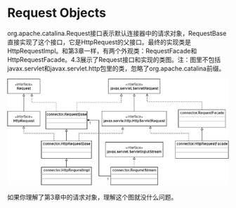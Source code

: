 # Request Objects

org.apache.catalina.Request接口表示默认连接器中的请求对象，RequestBase直接实现了这个接口，它是HttpRequest的父接口。最终的实现类是HttpRequestImpl。和第3章一样，有两个外观类：RequestFacade和HttpRequestFacade。4.3展示了Request接口和实现的类图。注：图里不包括javax.servlet和javax.servlet.http包里的类，忽略了org.apache.catalina前缀。

![4.3](../images/4.3.png)

如果你理解了第3章中的请求对象，理解这个图就没什么问题。